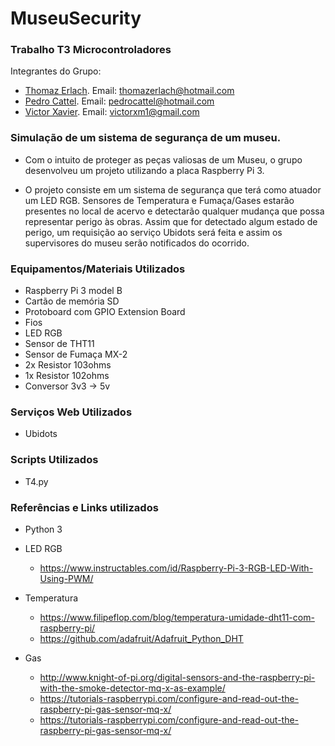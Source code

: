 # MuseuSecurity

### Trabalho T3 Microcontroladores  

Integrantes do Grupo:
* [Thomaz Erlach](https://github.com/thomazerlach). Email: thomazerlach@hotmail.com
* [Pedro Cattel](https://github.com/pedrocattel). Email: pedrocattel@hotmail.com
* [Victor Xavier](https://github.com/viictor1224). Email: victorxm1@gmail.com

### Simulação de um sistema de segurança de um museu. 

- Com o intuito de proteger as peças valiosas de um Museu, o grupo desenvolveu um projeto utilizando a placa Raspberry Pi 3. 

- O projeto consiste em um sistema de segurança que terá como atuador um LED RGB. Sensores de Temperatura e Fumaça/Gases estarão presentes no local de acervo e detectarão qualquer mudança que possa representar perigo às obras. Assim que for detectado algum estado de perigo, um requisição ao serviço Ubidots será feita e assim os supervisores do museu serão notificados do ocorrido.

### Equipamentos/Materiais Utilizados

* Raspberry Pi 3 model B
* Cartão de memória SD
* Protoboard com GPIO Extension Board
* Fios
* LED RGB
* Sensor de THT11
* Sensor de Fumaça MX-2
* 2x Resistor 103ohms
* 1x Resistor 102ohms
* Conversor 3v3 -> 5v

### Serviços Web Utilizados

* Ubidots

### Scripts Utilizados

* T4.py

### Referências e Links utilizados

* Python 3

* LED RGB
  - https://www.instructables.com/id/Raspberry-Pi-3-RGB-LED-With-Using-PWM/

* Temperatura
  - https://www.filipeflop.com/blog/temperatura-umidade-dht11-com-raspberry-pi/
  - https://github.com/adafruit/Adafruit_Python_DHT

* Gas
  - http://www.knight-of-pi.org/digital-sensors-and-the-raspberry-pi-with-the-smoke-detector-mq-x-as-example/
  - https://tutorials-raspberrypi.com/configure-and-read-out-the-raspberry-pi-gas-sensor-mq-x/
  - https://tutorials-raspberrypi.com/configure-and-read-out-the-raspberry-pi-gas-sensor-mq-x/


